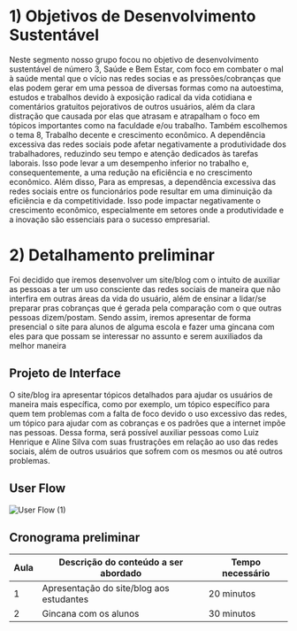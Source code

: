 # 1) Objetivos de Desenvolvimento Sustentável

  Neste segmento nosso grupo focou no objetivo de desenvolvimento sustentável de número 3, Saúde e Bem Estar, com foco em combater o mal à saúde mental que o vício nas redes socias e as pressões/cobranças que elas podem gerar em uma pessoa de diversas formas como na autoestima, estudos e trabalhos devido à exposição radical da vida cotidiana e comentários gratuitos pejorativos de outros usuários, além da clara distração que causada por elas que atrasam e atrapalham o foco em tópicos importantes como na faculdade e/ou trabalho. 
  Também escolhemos o tema 8, Trabalho decente e crescimento econômico. A dependência excessiva das redes sociais pode afetar negativamente a produtividade dos trabalhadores, reduzindo seu tempo e atenção dedicados às tarefas laborais. Isso pode levar a um desempenho inferior no trabalho e, consequentemente, a uma redução na eficiência e no crescimento econômico. Além disso, Para as empresas, a dependência excessiva das redes sociais entre os funcionários pode resultar em uma diminuição da eficiência e da competitividade. Isso pode impactar negativamente o crescimento econômico, especialmente em setores onde a produtividade e a inovação são essenciais para o sucesso empresarial.


# 2) Detalhamento preliminar

  Foi decidido que iremos desenvolver um site/blog com o intuito de auxiliar as pessoas a ter um uso consciente das redes sociais de maneira que não interfira em outras áreas da vida do usuário, além de ensinar a lidar/se preparar pras cobranças que é gerada pela comparação com o que outras pessoas dizem/postam.
  Sendo assim, iremos apresentar de forma presencial o site para alunos de alguma escola e fazer uma gincana com eles para que possam se interessar no assunto e serem auxiliados da melhor maneira


## Projeto de Interface

  O site/blog ira apresentar tópicos detalhados para ajudar os usuários de maneira mais específica, como por exemplo, um tópico específico para quem tem problemas com a falta de foco devido o uso excessivo das redes, um tópico para ajudar com as cobranças e os padrões que a internet impõe nas pessoas.
  Dessa forma, será possível auxiliar pessoas como Luiz Henrique e Aline Silva com suas frustrações em relação ao uso das redes sociais, além de outros usuários que sofrem com os mesmos ou até outros problemas.

## User Flow
![User Flow (1)](https://github.com/ICEI-PUC-Minas-PPC-CC/ppc-cc-2024-1-ment2-manha-fbi_aplicativosonlines/assets/162996245/2830b4cd-4156-44b8-9f26-acb1cbcf1ec1)


## Cronograma preliminar

|Aula   | Descrição do conteúdo a ser abordado  | Tempo necessário |
|------|-----------------------------------------|----|
|1| Apresentação do site/blog aos estudantes | 20 minutos | 
|2| Gincana com os alunos   | 30 minutos |







